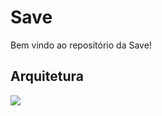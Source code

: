 # Save
Bem vindo ao repositório da Save!

## Arquitetura
![](https://raw.githubusercontent.com/SAVE-EV/SAVE-EV/refs/heads/main/docs/images/backendArquitetura.drawio.png?token=GHSAT0AAAAAADMBJ4IPW4DOTBRMHV37KS2S2IEUGTQ)
